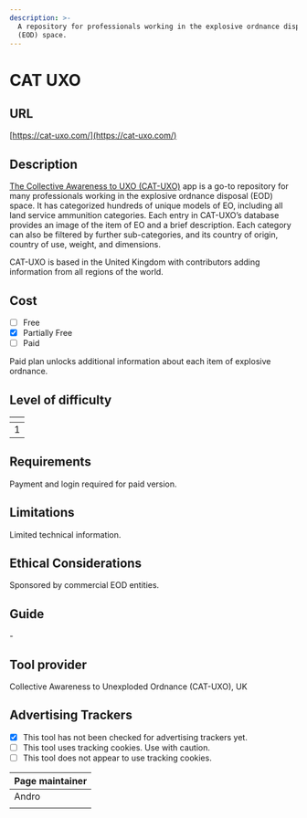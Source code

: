 ```yaml
---
description: >-
  A repository for professionals working in the explosive ordnance disposal
  (EOD) space.
---
```


# CAT UXO

## URL

[https://cat-uxo.com/](https://cat-uxo.com/)

## Description

[The Collective Awareness to UXO (CAT-UXO)](https://cat-uxo.com/) app is a go-to repository for many professionals working in the explosive ordnance disposal (EOD) space. It has categorized hundreds of unique models of EO, including all land service ammunition categories. Each entry in CAT-UXO’s database provides an image of the item of EO and a brief description. Each category can also be filtered by further sub-categories, and its country of origin, country of use, weight, and dimensions.

CAT-UXO is based in the United Kingdom with contributors adding information from all regions of the world.



## Cost

* [ ] Free
* [x] Partially Free
* [ ] Paid

Paid plan unlocks additional information about each item of explosive ordnance.

## Level of difficulty

<table><thead><tr><th data-type="rating" data-max="5"></th></tr></thead><tbody><tr><td>1</td></tr></tbody></table>

## Requirements

Payment and login required for paid version.

## Limitations

Limited technical information.

## Ethical Considerations

Sponsored by commercial EOD entities.

## Guide

\-

## Tool provider

Collective Awareness to Unexploded Ordnance (CAT-UXO), UK

## Advertising Trackers

* [x] This tool has not been checked for advertising trackers yet.
* [ ] This tool uses tracking cookies. Use with caution.
* [ ] This tool does not appear to use tracking cookies.

| Page maintainer |
| --------------- |
| Andro           |
|                 |

